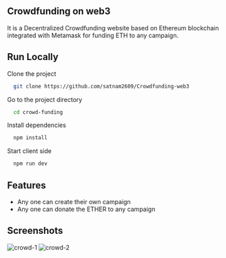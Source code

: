 
## Crowdfunding on web3 

It is a Decentralized Crowdfunding website based on Ethereum blockchain integrated with Metamask for funding ETH to any campaign.


## Run Locally

Clone the project

```bash
  git clone https://github.com/satnam2609/Crowdfunding-web3
```

Go to the project directory

```bash
  cd crowd-funding
```

Install dependencies

```bash
  npm install
```
Start client side 
```bash
  npm run dev
```

 


## Features

- Any one can create their own campaign
- Any one can donate the ETHER to any campaign

## Screenshots
![crowd-1](https://github.com/satnam2609/Crowdfunding-web3/assets/115262263/352a88d4-d389-43bd-b9c0-32ff0a74aa30)
![crowd-2](https://github.com/satnam2609/Crowdfunding-web3/assets/115262263/8077c896-f68a-4449-a233-6e0b2032ad2a)
 
